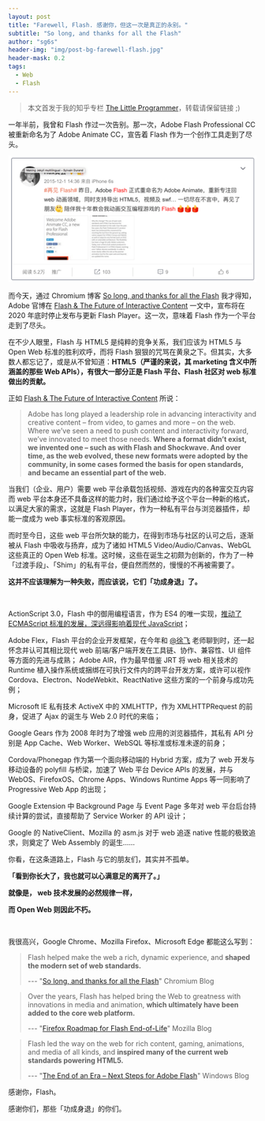 ```yaml
---
layout: post
title: "Farewell, Flash. 感谢你，但这一次是真正的永别。"
subtitle: "So long, and thanks for all the Flash"
author: "sg6s"
header-img: "img/post-bg-farewell-flash.jpg"
header-mask: 0.2
tags:
  - Web
  - Flash
---
```


> 本文首发于我的知乎专栏 [The Little Programmer](https://zhuanlan.zhihu.com/p/28109200)，转载请保留链接 ;)

一年半前，我曾和 Flash 作过一次告别。那一次，Adobe Flash Professional CC 被重新命名为了 Adobe Animate CC，宣告着 Flash 作为一个创作工具走到了尽头。


![](/img/in-post/post-f-f-weibo.png)

  

而今天，通过 Chromium 博客 [So long, and thanks for all the Flash](https://blog.chromium.org/2017/07/so-long-and-thanks-for-all-flash.html) 我才得知，Adobe 官博在 [Flash & The Future of Interactive Content](https://blogs.adobe.com/conversations/2017/07/adobe-flash-update.html) 一文中，宣布将在 2020 年底时停止发布与更新 Flash Player。这一次，意味着 Flash 作为一个平台走到了尽头。

  

在不少人眼里，Flash 与 HTML5 是纯粹的竞争关系，我们应该为 HTML5 与 Open Web 标准的胜利欢呼，而将 Flash 狠狠的咒骂在黄泉之下。但其实，大多数人都忘记了，或是从不曾知道：**HTML5（严谨的来说，其 marketing 含义中所涵盖的那些 Web APIs），有很大一部分正是 Flash 平台、Flash 社区对 web 标准做出的贡献。**

正如 [Flash & The Future of Interactive Content](https://blogs.adobe.com/conversations/2017/07/adobe-flash-update.html) 所说：

> Adobe has long played a leadership role in advancing interactivity and creative content – from video, to games and more – on the web. Where we’ve seen a need to push content and interactivity forward, we’ve innovated to meet those needs. **Where a format didn’t exist, we invented one – such as with Flash and Shockwave. And over time, as the web evolved, these new formats were adopted by the community, in some cases formed the basis for open standards, and became an essential part of the web.**

当我们（企业、用户）需要 web 平台承载包括视频、游戏在内的各种富交互内容而 web 平台本身还不具备这样的能力时，我们通过给予这个平台一种新的格式，以满足大家的需求，这就是 Flash Player，作为一种私有平台与浏览器插件，却能一度成为 web 事实标准的客观原因。

而时至今日，这些 web 平台所欠缺的能力，在得到市场与社区的认可之后，逐渐被从 Flash 中吸收与扬弃，成为了诸如 HTML5 Video/Audio/Canvas、WebGL 这些真正的 Open Web 标准。这时候，这些在诞生之初颇为创新的，作为了一种「过渡手段」、「Shim」的私有平台，便自然而然的，慢慢的不再被需要了。

**这并不应该理解为一种失败，而应该说，它们「功成身退」了。**

<br/>

ActionScript 3.0，Flash 中的御用编程语言，作为 ES4 的唯一实现，[推动了 ECMAScript 标准的发展，深远得影响着现代 JavaScript](https://www.zhihu.com/question/49170215/answer/114640341)；

Adobe Flex，Flash 平台的企业开发框架，在今年和 [@徐飞](https://www.zhihu.com/people/sharpmaster) 老师聊到时，还一起怀念并认可其相比现代 web 前端/客户端开发在工具链、协作、兼容性、UI 组件等方面的先进与成熟；
Adobe AIR，作为最早借鉴 JRT 将 web 相关技术的 Runtime 植入操作系统或捆绑在可执行文件内的跨平台开发方案，或许可以视作 Cordova、Electron、NodeWebkit、ReactNative 这些方案的一个前身与成功先例；

Microsoft IE 私有技术 ActiveX 中的 XMLHTTP，作为 XMLHTTPRequest 的前身，促进了 Ajax 的诞生与 Web 2.0 时代的来临；

Google Gears 作为 2008 年时为了增强 web 应用的浏览器插件，其私有 API 分别是 App Cache、Web Worker、WebSQL 等标准或标准未遂的前身；

Cordova/Phonegap 作为第一个面向移动端的 Hybrid 方案，成为了 web 开发与移动设备的 polyfill 与桥梁，加速了 Web 平台 Device APIs 的发展，并与 WebOS、FirefoxOS、Chrome Apps、Windows Runtime Apps 等一同影响了 Progressive Web App 的出现；

Google Extension 中 Background Page 与 Event Page 多年对 web 平台后台持续计算的尝试，直接帮助了 Service Worker 的 API 设计；

Google 的 NativeClient、Mozilla 的 asm.js 对于 web 追逐 native 性能的极致追求，则奠定了 Web Assembly 的诞生……

你看，在这条道路上，Flash 与它的朋友们，其实并不孤单。

**「看到你长大了，我也就可以心满意足的离开了。」**

**就像是， web 技术发展的必然规律一样，**

**而 Open Web 则因此不朽。**

<br/>

我很高兴，Google Chrome、Mozilla Firefox、Microsoft Edge 都能这么写到：

> Flash helped make the web a rich, dynamic experience, and **shaped the modern set of web standards.**  
>   
> --- "[So long, and thanks for all the Flash](https://blog.chromium.org/2017/07/so-long-and-thanks-for-all-flash.html)" Chromium Blog

  

> Over the years, Flash has helped bring the Web to greatness with innovations in media and animation, **which ultimately have been added to the core web platform.**  
>   
> --- "[Firefox Roadmap for Flash End-of-Life](https://blog.mozilla.org/futurereleases/2017/07/25/firefox-roadmap-flash-end-life/)" Mozilla Blog

  

> Flash led the way on the web for rich content, gaming, animations, and media of all kinds, and **inspired many of the current web standards powering HTML5.**  
>   
> --- "[The End of an Era – Next Steps for Adobe Flash](https://blogs.windows.com/msedgedev/2017/07/25/flash-on-windows-timeline/)" Windows Blog

  

感谢你，Flash。

感谢你们，那些「功成身退」的你们。